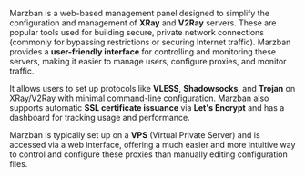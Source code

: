 Marzban is a web-based management panel designed to simplify the configuration and management of **XRay** and **V2Ray** servers. These are popular tools used for building secure, private network connections (commonly for bypassing restrictions or securing Internet traffic). Marzban provides a **user-friendly interface** for controlling and monitoring these servers, making it easier to manage users, configure proxies, and monitor traffic.

It allows users to set up protocols like **VLESS**, **Shadowsocks**, and **Trojan** on XRay/V2Ray with minimal command-line configuration. Marzban also supports automatic **SSL certificate issuance** via **Let's Encrypt** and has a dashboard for tracking usage and performance.

Marzban is typically set up on a **VPS** (Virtual Private Server) and is accessed via a web interface, offering a much easier and more intuitive way to control and configure these proxies than manually editing configuration files.

	